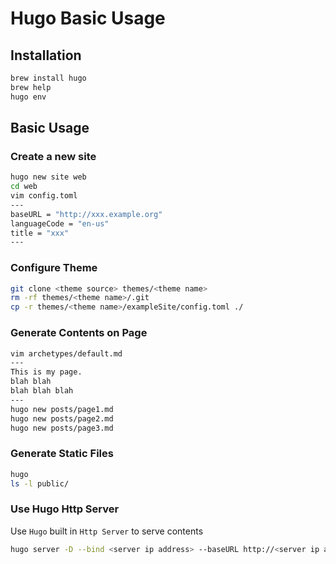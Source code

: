 # Hugo Basic Usage

## Installation

```bash
brew install hugo
brew help
hugo env
```

## Basic Usage

### Create a new site

```bash
hugo new site web
cd web
vim config.toml
---
baseURL = "http://xxx.example.org"
languageCode = "en-us"
title = "xxx"
---
```

### Configure Theme

```bash
git clone <theme source> themes/<theme name>
rm -rf themes/<theme name>/.git
cp -r themes/<theme name>/exampleSite/config.toml ./
```

### Generate Contents on Page

```bash
vim archetypes/default.md
---
This is my page.
blah blah
blah blah blah
---
hugo new posts/page1.md
hugo new posts/page2.md
hugo new posts/page3.md
```

### Generate Static Files

```bash
hugo
ls -l public/
```

### Use Hugo Http Server

Use `Hugo` built in `Http Server` to serve contents

```bash
hugo server -D --bind <server ip address> --baseURL http://<server ip address>
```
